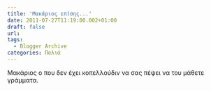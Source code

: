 ```yaml
---
title: 'Μακάριος επίσης...'
date: 2011-07-27T11:19:00.002+01:00
draft: false
url: 
tags:
  - Blogger Archive
categories: Παλιά
---
```


Μακάριος ο που δεν έχει κοπελλούδιν να σας πέψει να του μάθετε γράμματα.
